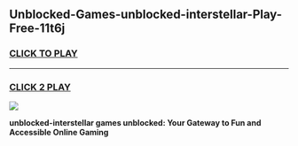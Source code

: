 
## Unblocked-Games-unblocked-interstellar-Play-Free-11t6j
<h3>
<a href="https://premium76.site?title=unblocked-interstellar&ref=12A">CLICK TO PLAY</a></h3>
<hr>

<h3>
<a href="https://premium76.site?title=unblocked-interstellar&ref=12A">CLICK 2 PLAY</a>
  
</h3>

<a href="https://premium76.site?title=unblocked-interstellar&ref=12A"><img src="https://clearcache.store/games.png"></a>


**unblocked-interstellar games unblocked: Your Gateway to Fun and Accessible Online Gaming**
